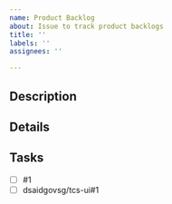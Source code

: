 ```yaml
---
name: Product Backlog
about: Issue to track product backlogs
title: ''
labels: ''
assignees: ''

---
```


## Description
<!-- Describe the changes to be introduced -->


## Details
<!-- Provide other related details here -->


## Tasks
<!-- List out tasks, reference issues/PRs for automatic tracking -->

- [ ] #1
- [ ] dsaidgovsg/tcs-ui#1
